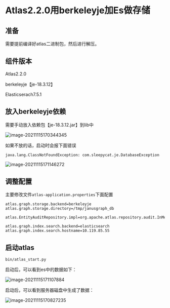 # Atlas2.2.0用berkeleyje加Es做存储

## 准备

需要提前编译好atlas二进制包，然后进行解压。

## 组件版本

Atlas2.2.0

berkeleyje【je-18.3.12】

Elasticserach7.5.1

## 放入berkeleyje依赖

需要手动放入依赖包【je-18.3.12.jar】到lib中

![image-20211115170344345](http://image-picgo.test.upcdn.net/img/20211115170344.png)

如果不放的话，启动时会报下面错误

```
java.lang.ClassNotFoundException: com.sleepycat.je.DatabaseException

```

![image-20211115171146272](http://image-picgo.test.upcdn.net/img/20211115171146.png)

## 调整配置

主要修改文件`atlas-application.properties`下面配置

```properties
atlas.graph.storage.backend=berkeleyje
atlas.graph.storage.directory=/tmp/janusgraph_db

atlas.EntityAuditRepository.impl=org.apache.atlas.repository.audit.InMemoryEntityAuditRepository

atlas.graph.index.search.backend=elasticsearch
atlas.graph.index.search.hostname=10.119.85.55
```

## 启动atlas

```
bin/atlas_start.py
```

启动后，可以看到es中的数据如下：

![image-20211115171107884](http://image-picgo.test.upcdn.net/img/20211115171107.png)

启动后，可以看到服务器磁盘中生成了数据：

![image-20211115170827235](http://image-picgo.test.upcdn.net/img/20211115170827.png)